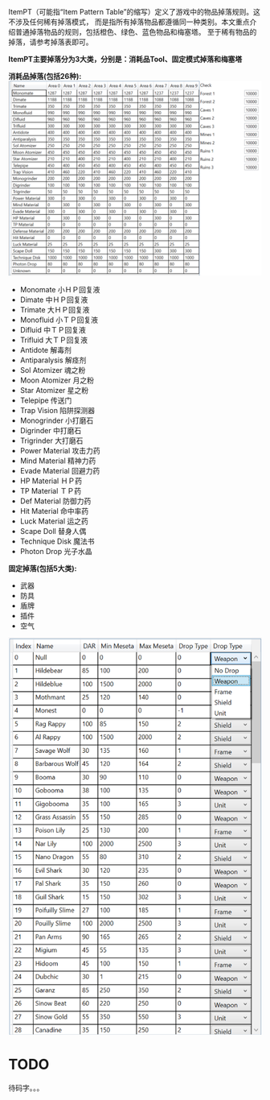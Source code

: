 ItemPT（可能指“Item Pattern Table”的缩写）定义了游戏中的物品掉落规则。这不涉及任何稀有掉落模式，
而是指所有掉落物品都遵循同一种类别。本文重点介绍普通掉落物品的规则，包括橙色、绿色、蓝色物品和梅塞塔。
至于稀有物品的掉落，请参考掉落表即可。

**ItemPT主要掉落分为3大类，分别是：消耗品Tool、固定模式掉落和梅塞塔**

**消耗品掉落(包括26种):**
![消耗品Tool](./static/img/tool.png)

* Monomate 小ＨＰ回复液
* Dimate 中ＨＰ回复液
* Trimate 大ＨＰ回复液
* Monofluid 小ＴＰ回复液
* Difluid 中ＴＰ回复液
* Trifluid 大ＴＰ回复液
* Antidote 解毒剂
* Antiparalysis 解痉剂
* Sol Atomizer 魂之粉
* Moon Atomizer 月之粉
* Star Atomizer 星之粉
* Telepipe 传送门
* Trap Vision 陷阱探测器
* Monogrinder 小打磨石
* Digrinder 中打磨石
* Trigrinder 大打磨石
* Power Material 攻击力药
* Mind Material 精神力药
* Evade Material 回避力药
* HP Material ＨＰ药
* TP Material ＴＰ药
* Def Material 防御力药
* Hit Material 命中率药
* Luck Material 运之药
* Scape Doll 替身人偶
* Technique Disk 魔法书
* Photon Drop 光子水晶



**固定掉落(包括5大类):**
* 武器
* 防具
* 盾牌
* 插件
* 空气

![固定模式掉落](./static/img/set.png)


# TODO
待码字。。。